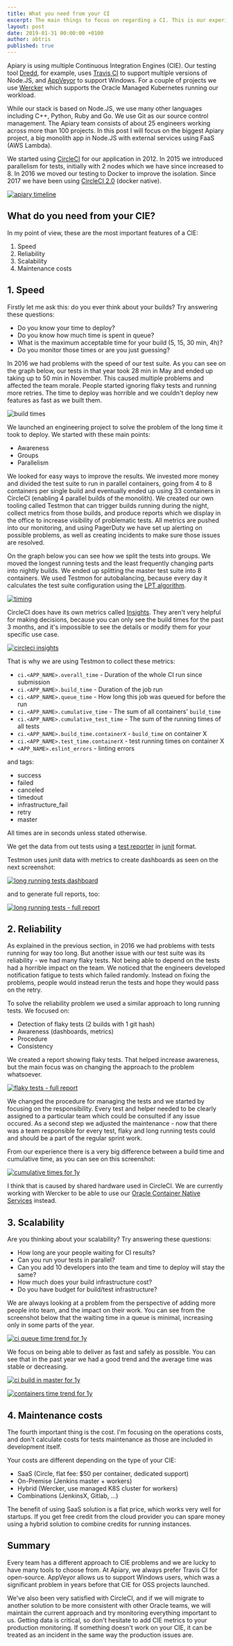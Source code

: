 ```yaml
---
title: What you need from your CI
excerpt: The main things to focus on regarding a CI. This is our experience with CIEs in the last 7 years.
layout: post
date: 2019-01-31 00:00:00 +0100
author: abtris
published: true
---
```


Apiary is using multiple Continuous Integration Engines (CIE). Our testing tool [Dredd](https://dredd.org/en/latest/), for example, uses [Travis CI](https://travis-ci.org/) to support multiple versions of Node.JS, and [AppVeyor](https://www.appveyor.com/) to support Windows.
For a couple of projects we use [Wercker](https://www.oracle.com/corporate/acquisitions/wercker/) which supports the Oracle Managed Kubernetes running our workload.


While our stack is based on Node.JS, we use many other languages including C++, Python, Ruby and Go. We use Git as our source control management. The Apiary team consists of about 25 engineers working across more than 100 projects. In this post I will focus on the biggest Apiary project, a big monolith app in Node.JS with external services using FaaS (AWS Lambda).

We started using [CircleCI](https://circleci.com/) for our application in 2012. In 2015 we introduced parallelism for tests, initially with 2 nodes which we have since increased to 8. In 2016 we moved our testing to Docker to improve the isolation. Since 2017 we have been using [CircleCI 2.0](https://circleci.com/blog/say-hello-to-circleci-2-0/) (docker native).

[![apiary timeline](/images/2019-01-31-What-you-need-from-your-CI/apiary_timeline_small.jpg)](/images/2019-01-31-What-you-need-from-your-CI/apiary_timeline.jpg)


## What do you need from your CIE?

In my point of view, these are the most important features of a CIE:

1. Speed
2. Reliability
3. Scalability
4. Maintenance costs


## 1. Speed

Firstly let me ask this: do you ever think about your builds? Try answering these questions:

- Do you know your time to deploy?
- Do you know how much time is spent in queue?
- What is the maximum acceptable time for your build (5, 15, 30 min, 4h)?
- Do you monitor those times or are you just guessing?

In 2016 we had problems with the speed of our test suite. As you can see on the graph below, our tests in that year took 28 min in May and ended up taking up to 50 min in November. This caused multiple problems and affected the team morale. People started ignoring flaky tests and running more retries. The time to deploy was horrible and we couldn't deploy new features as fast as we built them.

![build times](/images/2019-01-31-What-you-need-from-your-CI/buildtimes.png)

We launched an engineering project to solve the problem of the long time it took to deploy. We started with these main points:

- Awareness
- Groups
- Parallelism

We looked for easy ways to improve the results. We invested more money and divided the test suite to run in parallel containers, going from 4 to 8 containers per single build and eventually ended up using 33 containers in CircleCI (enabling 4 parallel builds of the monolith).
We created our own tooling called Testmon that can trigger builds running during the night, collect metrics from those builds, and produce reports which we display in the office to increase visibility of problematic tests. All metrics are pushed into our monitoring, and using PagerDuty we have set up alerting on possible problems, as well as creating incidents to make sure those issues are resolved.

On the graph below you can see how we split the tests into groups. We moved the longest running tests and the least frequently changing parts into nightly builds. We ended up splitting the master test suite into 8 containers. We used Testmon for autobalancing, because every day it calculates the test suite configuration using the [LPT algorithm](https://en.wikipedia.org/wiki/Multiprocessor_scheduling#Algorithms).

[![timing](/images/2019-01-31-What-you-need-from-your-CI/timing_small.png)](/images/2019-01-31-What-you-need-from-your-CI/timing.png)

CircleCI does have its own metrics called [Insights](https://circleci.com/docs/2.0/insights/). They aren't very helpful for making decisions, because you can only see the build times for the past 3 months, and it's impossible to see the details or modify them for your specific use case.

[![circleci insights](/images/2019-01-31-What-you-need-from-your-CI/circleci-insights_small.jpg)](/images/2019-01-31-What-you-need-from-your-CI/circleci-insights.jpg)

That is why we are using Testmon to collect these metrics:

- `ci.<APP_NAME>.overall_time` - Duration of the whole CI run since submission
- `ci.<APP_NAME>.build_time` - Duration of the job run
- `ci.<APP_NAME>.queue_time` - How long this job was queued for before the run
- `ci.<APP_NAME>.cumulative_time` - The sum of all containers' `build_time`
- `ci.<APP_NAME>.cumulative_test_time` - The sum of the running times of all tests
- `ci.<APP_NAME>.build_time.containerX` - `build_time` on container X
- `ci.<APP_NAME>.test_time.containerX` - test running times on container X
- `<APP_NAME>.eslint_errors` - linting errors

and tags:

- success
- failed
- canceled
- timedout
- infrastructure_fail
- retry
- master

All times are in seconds unless stated otherwise.

We get the data from out tests using a [test reporter](https://github.com/michaelleeallen/mocha-junit-reporter) in [junit](https://junit.org/) format.

Testmon uses junit data with metrics to create dashboards as seen on the next screenshot:

[![long running tests dashboard](/images/2019-01-31-What-you-need-from-your-CI/long-running-dashboard_small.jpg)](/images/2019-01-31-What-you-need-from-your-CI/long-running-dashboard.jpg)

and to generate full reports, too:

[![long running tests - full report](/images/2019-01-31-What-you-need-from-your-CI/long-running-full-report-05-2018_small.jpg)](/images/2019-01-31-What-you-need-from-your-CI/long-running-full-report-05-2018.jpg)


## 2. Reliability

As explained in the previous section, in 2016 we had problems with tests running for way too long. But another issue with our test suite was its reliability - we had many flaky tests. Not being able to depend on the tests had a horrible impact on the team. We noticed that the engineers developed notification fatigue to tests which failed randomly. Instead on fixing the problems, people would instead rerun the tests and hope they would pass on the retry.

To solve the reliability problem we used a similar approach to long running tests. We focused on:

- Detection of flaky tests (2 builds with 1 git hash)
- Awareness (dashboards, metrics)
- Procedure
- Consistency

We created a report showing flaky tests. That helped increase awareness, but the main focus was on changing the approach to the problem whatsoever.

[![flaky tests - full report](/images/2019-01-31-What-you-need-from-your-CI/flaky-full-report_small.jpg)](/images/2019-01-31-What-you-need-from-your-CI/flaky-full-report.jpg)

We changed the procedure for managing the tests and we started by focusing on the responsibility. Every test and helper needed to be clearly assigned to a particular team which could be consulted if any issue occured. As a second step we adjusted the maintenance - now that there was a team responsible for every test,  flaky and long running tests could and should be a part of the regular sprint work.


From our experience there is a very big difference between a build time and cumulative time, as you can see on this screenshot:

[![cumulative times for 1y](/images/2019-01-31-What-you-need-from-your-CI/datadog-ci-cumulative-time-1y_small.jpg)](/images/2019-01-31-What-you-need-from-your-CI/datadog-ci-cumulative-time-1y.jpg)

I think that is caused by shared hardware used in CircleCI. We are currently working with Wercker to be able to use our [Oracle Container Native Services](https://cloud.oracle.com/en_US/containers) instead.

## 3. Scalability

Are you thinking about your scalability? Try answering these questions:

- How long are your people waiting for CI results?
- Can you run your tests in parallel?
- Can you add 10 developers into the team and time to deploy will stay the same?
- How much does your build infrastructure cost?
- Do you have budget for build/test infrastructure?

We are always looking at a problem from the perspective of adding more people into team, and the impact on their work. You can see from the screenshot below that the waiting time in a queue is minimal, increasing only in some parts of the year.

[![ci queue time trend for 1y](/images/2019-01-31-What-you-need-from-your-CI/datadog-ci-queue-time-trend-1y_small.jpg)](/images/2019-01-31-What-you-need-from-your-CI/datadog-ci-queue-time-trend-1y.jpg)

We focus on being able to deliver as fast and safely as possible. You can see that in the past year we had a good trend and the average time was stable or decreasing.

[![ci build in master for 1y](/images/2019-01-31-What-you-need-from-your-CI/datadog-ci-build-time-master-1y_small.jpg)](/images/2019-01-31-What-you-need-from-your-CI/datadog-ci-build-time-master-1y.jpg)



[![containers time trend for 1y](/images/2019-01-31-What-you-need-from-your-CI/datadog-ci-container-time-trend-1y_small.jpg)](/images/2019-01-31-What-you-need-from-your-CI/datadog-ci-container-time-trend-1y.jpg)



## 4. Maintenance costs

The fourth important thing is the cost. I'm focusing on the operations costs, and don't calculate costs for tests maintenance as those are included in development itself.

Your costs are different depending on the type of your CIE:

- SaaS (Circle, flat fee: $50 per container, dedicated support)
- On-Premise (Jenkins master + workers)
- Hybrid (Wercker, use managed K8S cluster for workers)
- Combinations (JenkinsX, Gitlab, ...)

The benefit of using SaaS solution is a flat price, which works very well for startups. If you get free credit from the cloud provider you can spare money using a hybrid solution to combine credits for running instances.

## Summary

Every team has a different approach to CIE problems and we are lucky to have many tools to choose from. At Apiary, we always prefer Travis CI for open-source. AppVeyor allows us to support Windows users, which was a significant problem in years before that CIE for OSS projects launched.

We've also been very satisfied with CircleCI, and if we will migrate to another solution to be more consistent with other Oracle teams, we will maintain the current approach and try monitoring everything important to us. Getting data is critical, so don't hesitate to add CIE metrics to your production monitoring. If something doesn't work on your CIE, it can be treated as an incident in the same way the production issues are.
